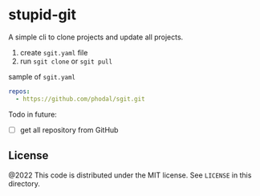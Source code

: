 # stupid-git

A simple cli to clone projects and update all projects.

1. create `sgit.yaml` file
2. run `sgit clone` or `sgit pull`

sample of `sgit.yaml`

```yaml
repos:
  - https://github.com/phodal/sgit.git
```

Todo in future:

- [ ] get all repository from GitHub

License
---

@2022 This code is distributed under the MIT license. See `LICENSE` in this directory.
